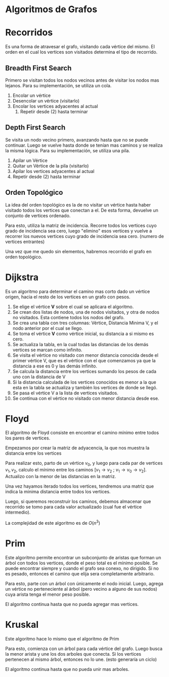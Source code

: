 # Algoritmos de Grafos

# Recorridos

Es una forma de atravesar el grafo, visitando cada vértice del mismo. El orden en el cual los vertices son visitados determina el tipo de recorrido.

## Breadth First Search

Primero se visitan todos los nodos vecinos antes de visitar los nodos mas lejanos. Para su implementación, se utiliza un cola.

1. Encolar un vértice
2. Desencolar un vértice (visitarlo)
3. Encolar los vertices adyacentes al actual
    1. Repetir desde (2) hasta terminar

## Depth First Search

Se visita un nodo vecino primero, avanzando hasta que no se puede continuar. Luego se vuelve hasta donde se tenían mas caminos y se realiza la misma lógica. Para su implementación, se utiliza una pila.

1. Apilar un Vértice
2. Quitar un Vértice de la pila (visitarlo)
3. Apilar los vertices adyacentes al actual
4. Repetir desde (2) hasta terminar

## **Orden Topológico**

La idea del orden topológico es la de no visitar un vértice hasta haber visitado todos los vertices que conectan a el. De esta forma, devuelve un conjunto de vertices ordenado.

Para esto, utiliza la matriz de incidencia. Recorre todos los vertices cuyo grado de incidencia sea cero, luego "elimino" esos vertices y vuelve a recorrer los nuevos vertices cuyo grado de incidencia sea cero. (numero de vertices entrantes)

Una vez que me quedo sin elementos, habremos recorrido el grafo en orden topológico.

# Dijkstra

Es un algoritmo para determinar el camino mas corto dado un vértice origen, hacia el resto de los vertices en un grafo con pesos.

1. Se elige el vértice **V** sobre el cual se aplicara el algoritmo.
2. Se crean dos listas de nodos, una de nodos visitados, y otra de nodos no visitados. Esta contiene todos los nodos del grafo.
3. Se crea una tabla con tres columnas: Vértice, Distancia Minima V, y el nodo anterior por el cual se llego.
4. Se toma el vértice **V** como vértice inicial, su distancia a si mismo es cero.
5. Se actualiza la tabla, en la cual todas las distancias de los demás vertices se marcan como infinito.
6. Se visita el vértice no visitado con menor distancia conocida desde el primer vértice V, que es el vértice con el que comenzamos ya que la distancia a ese es 0 y las demás infinito.
7. Se calcula la distancia entre los vertices sumando los pesos de cada uno con la distancia de V
8. Si la distancia calculada de los vertices conocidos es menor a la que esta en la tabla se actualiza y también los vertices de donde se llegó.
9. Se pasa el vértice V a la lista de vertices visitados.
10. Se continua con el vértice no visitado con menor distancia desde ese.

# Floyd

El algoritmo de Floyd consiste en encontrar el camino mínimo entre todos los pares de vertices.

Empezamos por crear la matriz de adyacencia, la que nos muestra la distancia entre los vertices

Para realizar esto, parto de un vértice $v_0$, y luego para cada par de vertices $v_1, v_2$, calculo el mínimo entre los caminos $[v_1 → v_2\ ;\ v_1 \to v_0 \to v_2]$. Actualizo con la menor de las distancias en la matriz.

Una vez hayamos iterado todos los vertices, tendremos una matriz que indica la minima distancia entre todos los vertices.

Luego, si queremos reconstruir los caminos, debemos almacenar que recorrido se tomo para cada valor actualizado (cual fue el vértice intermedio).

La complejidad de este algoritmo es de $O(n^3)$

# Prim

Este algoritmo permite encontrar un subconjunto de aristas que forman un árbol con todos los vertices, donde el peso total es el mínimo posible. Se puede encontrar siempre y cuando el grafo sea conexo, no dirigido. Si no es pesado, entonces el camino que elija sera completamente arbitrario.

Para esto, parte con un árbol con únicamente el nodo inicial. Luego, agrega un vértice no perteneciente al árbol (pero vecino a alguno de sus nodos) cuya arista tenga el menor peso posible.

El algoritmo continua hasta que no pueda agregar mas vertices.

# Kruskal

Este algoritmo hace lo mismo que el algoritmo de Prim

Para esto, comienza con un árbol para cada vértice del grafo. Luego busca la menor arista y une los dos arboles que conecta. Si los vertices pertenecen al mismo árbol, entonces no lo une. (esto generaría un ciclo)

El algoritmo continua hasta que no pueda unir mas arboles.